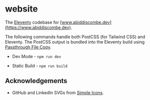 # website

The [Eleventy](https://www.11ty.dev/) codebase for [www.abiddiscombe.dev](https://www.abiddiscombe.dev).

The following commands handle both PostCSS (for Tailwind CSS) and Eleventy. The PostCSS output is bundled into the Eleventy build using [Passthrough File Copy](https://www.11ty.dev/docs/copy/).

- Dev Mode - `npm run dev`

- Static Build - `npm run build`

## Acknowledgements

- GitHub and LinkedIn SVGs from [Simple Icons](https://simpleicons.org/).
